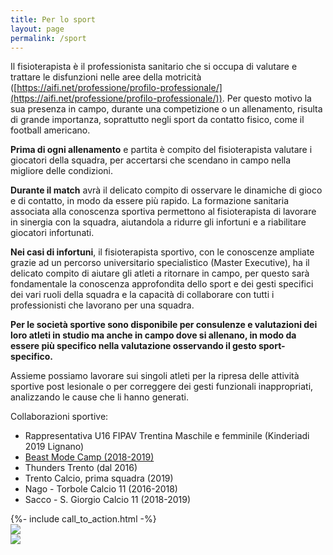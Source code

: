 ```yaml
---
title: Per lo sport
layout: page
permalink: /sport
---
```


Il fisioterapista è il professionista sanitario che si occupa di valutare e trattare le disfunzioni nelle aree della motricità ([https://aifi.net/professione/profilo-professionale/](https://aifi.net/professione/profilo-professionale/)). Per questo motivo la sua presenza in campo, durante una competizione o un allenamento, risulta di grande importanza, soprattutto negli sport da contatto fisico, come il football americano.

**Prima di ogni allenamento** e partita è compito del fisioterapista valutare i giocatori della squadra, per accertarsi che scendano in campo nella migliore delle condizioni.

**Durante il match** avrà il delicato compito di osservare le dinamiche di gioco e di contatto, in modo da essere più rapido. La formazione sanitaria associata alla conoscenza sportiva permettono al fisioterapista di lavorare in sinergia con la squadra, aiutandola a ridurre gli infortuni e a riabilitare giocatori infortunati.

**Nei casi di infortuni**, il fisioterapista sportivo, con le conoscenze ampliate grazie ad un percorso universitario specialistico (Master Executive), ha il delicato compito di aiutare gli atleti a ritornare in campo, per questo sarà fondamentale la conoscenza approfondita dello sport e dei gesti specifici dei vari ruoli della squadra e la capacità di collaborare con tutti i professionisti che lavorano per una squadra.

**Per le società sportive sono disponibile per consulenze e valutazioni dei loro atleti in studio ma anche in campo dove si allenano, in modo da essere più specifico nella valutazione osservando il gesto sport-specifico.**

Assieme possiamo lavorare sui singoli atleti per la ripresa delle attività sportive post lesionale o per correggere dei gesti funzionali inappropriati, analizzando le cause che li hanno generati.

Collaborazioni sportive:

* Rappresentativa U16 FIPAV Trentina Maschile e femminile (Kinderiadi 2019 Lignano)
* [Beast Mode Camp (2018-2019)](/beast-mode-camp-imola)
* Thunders Trento (dal 2016)
* Trento Calcio, prima squadra (2019)
* Nago - Torbole Calcio 11 (2016-2018)
* Sacco - S. Giorgio Calcio 11 (2018-2019)


<div>
  {%- include call_to_action.html -%}
</div>
<div class="grid">
  <div class="grid-item">
    <img src="{{ "assets/images/thunders1.jpg" | relative_url }}" />
  </div>
  <div class="grid-item">
    <img src="{{ "assets/images/imola-4.png" | relative_url }}" />
  </div>
</div>

